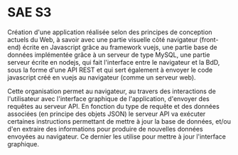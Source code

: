 # SAE S3
  Création d'une application réalisée selon des principes de conception actuels du Web, à savoir avec une partie visuelle côté navigateur (front-end) écrite en Javascript grâce au framework vuejs, une partie base de données implémentée grâce à un serveur de type MySQL, une partie serveur écrite en nodejs, qui fait l'interface entre le navigateur et la BdD, sous la forme d'une API REST et qui sert également à envoyer le code javascript créé en vuejs au navigateur (comme un serveur web).

  Cette organisation permet au navigateur, au travers des interactions de l'utilisateur avec l'interface graphique de l'application, d'envoyer des requêtes au serveur API. En fonction du type de requête et des données associées (en principe des objets JSON) le serveur API va exécuter certaines instructions permettant de mettre à jour la base de données, et/ou d'en extraire des informations pour produire de nouvelles données envoyées au navigateur. Ce dernier les utilise pour mettre à jour l'interface graphique.
